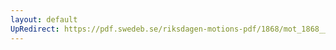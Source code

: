 ```yaml
---
layout: default
UpRedirect: https://pdf.swedeb.se/riksdagen-motions-pdf/1868/mot_1868__ak__00053/mot_1868__ak__00053_002.pdf
---
```


